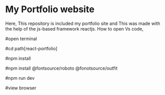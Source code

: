 # My Portfolio website
 Here, This repository is included my portfolio site and This was made with the help of the js-based framework reactjs.
 How to open Vs code,
 
 #open terminal
 
 #cd path[react-portfolio]
 
 #npm install
 
 #npm install @fontsource/roboto @fonotsource/outfit
 
 #npm run dev
 
 #view browser 
